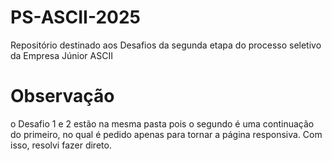 # PS-ASCII-2025
Repositório destinado aos Desafios da segunda etapa do processo seletivo da Empresa Júnior ASCII

# Observação
o Desafio 1 e 2 estão na mesma pasta pois o segundo é uma continuação do primeiro, no qual é pedido apenas para tornar a página responsiva. Com isso, resolvi fazer direto.
